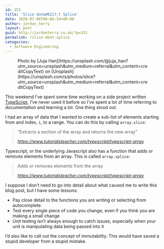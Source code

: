 ```yaml
---
id: 151
title: 'Slice don&#8217;t Splice'
date: 2020-07-06T08:06:54+00:00
author: jordan_terry
layout: post
guid: http://jordanterry.co.uk/?p=151
permalink: /slice-dont-splice
categories:
  - Software Engineering
---
```

<figure class="wp-block-image size-large"><img src="http://jordanterry.co.uk/wp-content/uploads/2020/07/juja-han-l3KOZAMPBOU-unsplash-1024x683.jpg" alt="" class="wp-image-168" srcset="http://jordanterry.co.uk/wp-content/uploads/2020/07/juja-han-l3KOZAMPBOU-unsplash-1024x683.jpg 1024w, http://jordanterry.co.uk/wp-content/uploads/2020/07/juja-han-l3KOZAMPBOU-unsplash-300x200.jpg 300w, http://jordanterry.co.uk/wp-content/uploads/2020/07/juja-han-l3KOZAMPBOU-unsplash-768x512.jpg 768w, http://jordanterry.co.uk/wp-content/uploads/2020/07/juja-han-l3KOZAMPBOU-unsplash-1536x1024.jpg 1536w, http://jordanterry.co.uk/wp-content/uploads/2020/07/juja-han-l3KOZAMPBOU-unsplash.jpg 1920w" sizes="(max-width: 1024px) 100vw, 1024px" /><figcaption>Photo by [Juja Han](https://unsplash.com/@juja_han?utm_source=unsplash&utm_medium=referral&utm_content=creditCopyText) on [Unsplash](https://unsplash.com/s/photos/slice?utm_source=unsplash&utm_medium=referral&utm_content=creditCopyText)</figcaption></figure> 

This weekend I&#8217;ve spent some time working on a side project written [TypeScript](https://www.typescriptlang.org/), I&#8217;ve never used it before so I&#8217;ve spent a lot of time referring to documentation and learning a lot. One thing stood out.

I had an array of data that I wanted to create a sub-list of elements starting from and index, `i`, to a range. You can do this by calling `array.slice`:

<blockquote class="wp-block-quote">
  <p>
    &#8220;Extracts a section of the array and returns the new array&#8221;
  </p>
  
  <cite>https://www.tutorialsteacher.com/typescript/typescript-array</cite>
</blockquote>

Typescript, or the underlying Javascript also has a function that adds or removes elements from an array. This is called `array.splice`:

<blockquote class="wp-block-quote">
  <p>
    Adds or removes elements from the array
  </p>
  
  <cite>https://www.tutorialsteacher.com/typescript/typescript-array</cite>
</blockquote>

I suppose I don&#8217;t need to go into detail about what caused me to write this blog post, but I have some lessons: 

  * Pay close detail to the functions you are writing or selecting from autocomplete.
  * Test every single piece of code you change, even if you think you are making a small change
  * Unit testing isn&#8217;t always enough to catch issues, especially when your unit is manipulating data being passed into it

I&#8217;d also like to call out the concept of immutability. This would have saved a stupid developer from a stupid mistake.